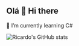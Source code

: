 ## Olá 👋 Hi there

🌱 I’m currently learning C#


![Ricardo's GitHub stats](https://github-readme-stats.vercel.app/api?username=ricardoruggiero&show_icons=true&theme=synthwave)

